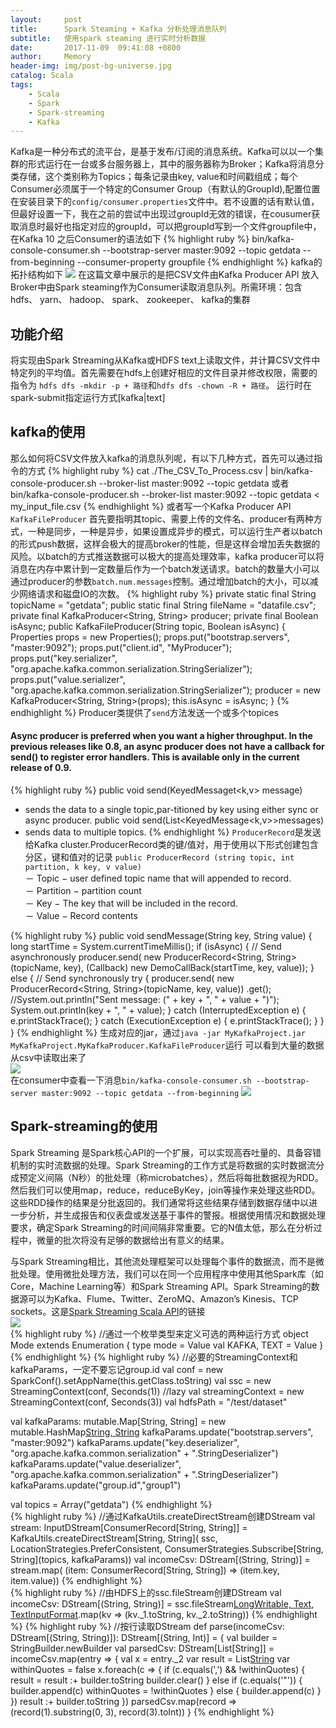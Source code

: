 ```yaml
---
layout:     post
title:      Spark Steaming + Kafka 分析处理消息队列
subtitle:   使用spark steaming 进行实时分析数据
date:       2017-11-09  09:41:08 +0800
author:     Memory
header-img: img/post-bg-universe.jpg
catalog: Scala
tags:
    - Scala
    - Spark
    - Spark-streaming
    - Kafka
---
```


Kafka是一种分布式的流平台，是基于发布/订阅的消息系统。Kafka可以以一个集群的形式运行在一台或多台服务器上，其中的服务器称为Broker；Kafka将消息分类存储，这个类别称为Topics；每条记录由key, value和时间戳组成；每个Consumer必须属于一个特定的Consumer Group（有默认的GroupId),配置位置在安装目录下的`config/consumer.properties`文件中。若不设置的话有默认值，但最好设置一下，我在之前的尝试中出现过groupId无效的错误，在cousumer获取消息时最好也指定对应的groupId，可以把groupId写到一个文件groupfile中，在Kafka 10 之后Consumer的语法如下
{% highlight ruby %}
bin/kafka-console-consumer.sh --bootstrap-server master:9092 --topic getdata --from-beginning --consumer-property groupfile
{% endhighlight %} 
kafka的拓扑结构如下
![](https://i.imgur.com/dbIn9YU.png)
在这篇文章中展示的是把CSV文件由Kafka Producer API 放入Broker中由Spark steaming作为Consumer读取消息队列。所需环境：包含hdfs、 yarn、 hadoop、 spark、 zookeeper、 kafka的集群

## 功能介绍 ##
将实现由Spark Streaming从Kafka或HDFS text上读取文件，并计算CSV文件中特定列的平均值。首先需要在hdfs上创建好相应的文件目录并修改权限，需要的指令为 `hdfs dfs -mkdir -p + 路径`和`hdfs dfs -chown -R + 路径`。 运行时在spark-submit指定运行方式[kafka|text]

## kafka的使用 ##
那么如何将CSV文件放入kafka的消息队列呢，有以下几种方式，首先可以通过指令的方式
{% highlight ruby %}
cat ./The_CSV_To_Process.csv | bin/kafka-console-producer.sh --broker-list master:9092 --topic getdata
或者
bin/kafka-console-producer.sh --broker-list master:9092 --topic getdata < my_input_file.csv
{% endhighlight %} 
或者写一个Kafka Producer API `KafkaFileProducer` 首先要指明其topic、需要上传的文件名、producer有两种方式，一种是同步，一种是异步，如果设置成异步的模式，可以运行生产者以batch的形式push数据，这样会极大的提高broker的性能，但是这样会增加丢失数据的风险。以batch的方式推送数据可以极大的提高处理效率，kafka producer可以将消息在内存中累计到一定数量后作为一个batch发送请求。batch的数量大小可以通过producer的参数`batch.num.messages`控制。通过增加batch的大小，可以减少网络请求和磁盘IO的次数。
{% highlight ruby %}
private static final String topicName = "getdata";
public static final String fileName = "datafile.csv";
private final KafkaProducer<String, String> producer;
private final Boolean isAsync;
public KafkaFileProducer(String topic, Boolean isAsync) {
     Properties props = new Properties();
     props.put("bootstrap.servers", "master:9092");
     props.put("client.id", "MyProducer");
     props.put("key.serializer",
                "org.apache.kafka.common.serialization.StringSerializer");
     props.put("value.serializer",
                "org.apache.kafka.common.serialization.StringSerializer");
     producer = new KafkaProducer<String, String>(props);
     this.isAsync = isAsync;
}
{% endhighlight %} 
Producer类提供了`send`方法发送一个或多个topices   
#### Async producer is preferred when you want a higher throughput. In the previous releases like 0.8, an async producer does not have a callback for send() to register error handlers. This is available only in the current release of 0.9.
{% highlight ruby %}
public void send(KeyedMessaget<k,v> message) 
- sends the data to a single topic,par-titioned by key using either sync or async producer.
public void send(List<KeyedMessage<k,v>>messages)
- sends data to multiple topics.
{% endhighlight %} 
`ProducerRecord`是发送给Kafka cluster.ProducerRecord类的键/值对，用于使用以下形式创建包含分区，键和值对的记录  `public ProducerRecord (string topic, int partition, k key, v value)`  
－ Topic − user defined topic name that will appended to record.    
－ Partition − partition count    
－ Key − The key that will be included in the record.       
－ Value − Record contents   

{% highlight ruby %}
public void sendMessage(String key, String value) {
        long startTime = System.currentTimeMillis();
        if (isAsync) { // Send asynchronously
            producer.send(
                    new ProducerRecord<String, String>(topicName, key),
                    (Callback) new DemoCallBack(startTime, key, value));
        } else { // Send synchronously
            try {
                producer.send(
                        new ProducerRecord<String, String>(topicName, key, value))
                        .get();
                //System.out.println("Sent message: (" + key + ", " + value + ")");
                System.out.println(key + ", " + value);
            } catch (InterruptedException e) {
                e.printStackTrace();
            } catch (ExecutionException e) {
                e.printStackTrace();
            }
        }
    }
{% endhighlight %} 
生成对应的jar，通过`java -jar MyKafkaProject.jar MyKafkaProject.MyKafkaProducer.KafkaFileProducer`运行 可以看到大量的数据从csv中读取出来了       
![](/Users/mac/Desktop/14.png)     
在consumer中查看一下消息`bin/kafka-console-consumer.sh --bootstrap-server master:9092 --topic getdata --from-beginning`
![](/Users/mac/Desktop/15.png)     
## Spark-streaming的使用 ##  
Spark Streaming 是Spark核心API的一个扩展，可以实现高吞吐量的、具备容错机制的实时流数据的处理。Spark Streaming的工作方式是将数据的实时数据流分成预定义间隔（N秒）的批处理（称microbatches），然后将每批数据视为RDD。然后我们可以使用map，reduce，reduceByKey，join等操作来处理这些RDD。这些RDD操作的结果是分批返回的。我们通常将这些结果存储到数据存储中以进一步分析，并生成报告和仪表盘或发送基于事件的警报。根据使用情况和数据处理要求，确定Spark Streaming的时间间隔非常重要。它的N值太低，那么在分析过程中，微量的批次将没有足够的数据给出有意义的结果。

与Spark Streaming相比，其他流处理框架可以处理每个事件的数据流，而不是微批处理。使用微批处理方法，我们可以在同一个应用程序中使用其他Spark库（如Core，Machine Learning等）和Spark Streaming API。Spark Streaming的数据源可以为Kafka、Flume、Twitter、ZeroMQ、Amazon’s Kinesis、TCP sockets。这是[Spark Streaming Scala API](https://spark.apache.org/docs/1.3.0/api/scala/index.html#org.apache.spark.sql.package)的链接           
![](file:///Users/mac/Desktop/16.jpg)  
{% highlight ruby %}
//通过一个枚举类型来定义可选的两种运行方式
object Mode extends Enumeration {
    type mode = Value
    val KAFKA, TEXT = Value
  }  
{% endhighlight %} 
{% highlight ruby %}
//必要的StreamingContext和kafkaParams，一定不要忘记group.id
val conf = new SparkConf().setAppName(this.getClass.toString)
val ssc = new StreamingContext(conf, Seconds(1))
//lazy val streamingContext = new StreamingContext(conf, Seconds(3))
val hdfsPath = "/test/dataset"

val kafkaParams: mutable.Map[String, String] = new mutable.HashMap[String, String]()
kafkaParams.update("bootstrap.servers", "master:9092")
kafkaParams.update("key.deserializer", "org.apache.kafka.common.serialization" +
      ".StringDeserializer")
kafkaParams.update("value.deserializer", "org.apache.kafka.common.serialization" +
      ".StringDeserializer")
kafkaParams.update("group.id","group1")

val topics = Array("getdata")
{% endhighlight %}    
{% highlight ruby %}
//通过KafkaUtils.createDirectStream创建DStream
    val stream: InputDStream[ConsumerRecord[String, String]] =
      KafkaUtils.createDirectStream[String, String](
        ssc,
        LocationStrategies.PreferConsistent,
        ConsumerStrategies.Subscribe[String, String](topics, kafkaParams))
    val incomeCsv: DStream[(String, String)] = stream.map(
      (item: ConsumerRecord[String, String]) =>
        (item.key, item.value))
{% endhighlight %}  
{% highlight ruby %}
//由HDFS上的ssc.fileStream创建DStream
val incomeCsv: DStream[(String, String)] = ssc.fileStream[LongWritable, Text, TextInputFormat](hdfsPath).map(kv =>
      (kv._1.toString, kv._2.toString))
{% endhighlight %}
{% highlight ruby %}
//按行读取DStream
def parse(incomeCsv: DStream[(String, String)]): DStream[(String, Int)] = {
    val builder = StringBuilder.newBuilder
    val parsedCsv: DStream[List[String]] = incomeCsv.map(entry => {
      val x = entry._2
      var result = List[String]()
      var withinQuotes = false
      x.foreach(c => {
        if (c.equals(',') && !withinQuotes) {
          result = result :+ builder.toString
          builder.clear()
        } else if (c.equals('\"')) {
          builder.append(c)
          withinQuotes = !withinQuotes
        } else {
          builder.append(c)
        }
      })
      result :+ builder.toString
    })
    parsedCsv.map(record => (record(1).substring(0, 3), record(3).toInt))
}
{% endhighlight %}



 
 







